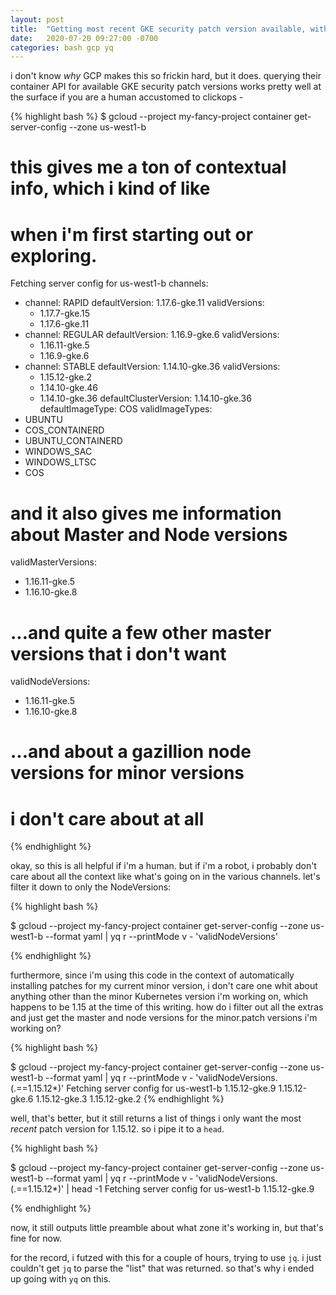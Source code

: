 ```yaml
---
layout: post
title:  "Getting most recent GKE security patch version available, with gcloud and yq 1.6"
date:   2020-07-20 09:27:00 -0700
categories: bash gcp yq
---
```


i don't know _why_ GCP makes this so frickin hard, but it does. querying their container API for available GKE security patch versions works pretty well at the surface if you are a human accustomed to clickops - 

{% highlight bash %}
$ gcloud --project my-fancy-project container get-server-config --zone us-west1-b
# this gives me a ton of contextual info, which i kind of like
#     when i'm first starting out or exploring.
Fetching server config for us-west1-b
channels:
- channel: RAPID
  defaultVersion: 1.17.6-gke.11
  validVersions:
  - 1.17.7-gke.15
  - 1.17.6-gke.11
- channel: REGULAR
  defaultVersion: 1.16.9-gke.6
  validVersions:
  - 1.16.11-gke.5
  - 1.16.9-gke.6
- channel: STABLE
  defaultVersion: 1.14.10-gke.36
  validVersions:
  - 1.15.12-gke.2
  - 1.14.10-gke.46
  - 1.14.10-gke.36
defaultClusterVersion: 1.14.10-gke.36
defaultImageType: COS
validImageTypes:
- UBUNTU
- COS_CONTAINERD
- UBUNTU_CONTAINERD
- WINDOWS_SAC
- WINDOWS_LTSC
- COS
# and it also gives me information about Master and Node versions
validMasterVersions:
- 1.16.11-gke.5
- 1.16.10-gke.8
# ...and quite a few other master versions that i don't want
validNodeVersions:
- 1.16.11-gke.5
- 1.16.10-gke.8
# ...and about a gazillion node versions for minor versions
#     i don't care about at all
{% endhighlight %}


okay, so this is all helpful if i'm a human. but if i'm a robot, i probably don't care about all the context like what's going on in the various channels. let's filter it down to only the NodeVersions:

{% highlight bash %}

$ gcloud --project my-fancy-project container get-server-config --zone us-west1-b --format yaml | yq r --printMode v - 'validNodeVersions'

{% endhighlight %}


furthermore, since i'm using this code in the context of automatically installing patches for my current minor version, i don't care one whit about anything other than the minor Kubernetes version i'm working on, which happens to be 1.15 at the time of this writing. how do i filter out all the extras and just get the master and node versions for the minor.patch versions i'm working on?

{% highlight bash %}

$ gcloud --project my-fancy-project container get-server-config --zone us-west1-b --format yaml | yq r --printMode v - 'validNodeVersions.(.==1.15.12*)'
Fetching server config for us-west1-b
1.15.12-gke.9
1.15.12-gke.6
1.15.12-gke.3
1.15.12-gke.2
{% endhighlight %}


well, that's better, but it still returns a list of things  i only want the most _recent_ patch version for 1.15.12. so i pipe it to a `head`.

{% highlight bash %}

$ gcloud --project my-fancy-project container get-server-config --zone us-west1-b --format yaml | yq r --printMode v - 'validNodeVersions.(.==1.15.12*)' | head -1
Fetching server config for us-west1-b
1.15.12-gke.9

{% endhighlight %}

now, it still outputs little preamble about what zone it's working in, but that's fine for now.

for the record, i futzed with this for a couple of hours, trying to use `jq`. i just couldn't get `jq` to parse the "list" that was returned. so that's why i ended up going with `yq` on this.